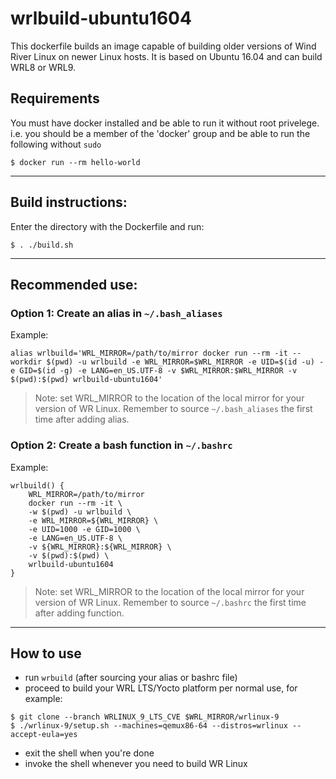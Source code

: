 # wrlbuild-ubuntu1604

This dockerfile builds an image capable of building older versions of Wind River Linux on newer Linux hosts. It is based on Ubuntu 16.04 and can build WRL8 or WRL9.

## Requirements
You must have docker installed and be able to run it without root privelege. i.e. you should be a member of the 'docker' group and be able to run the following without `sudo`
```
$ docker run --rm hello-world
```
---

## Build instructions:

Enter the directory with the Dockerfile and run:
```
$ . ./build.sh
```
---

## Recommended use:

### Option 1: Create an alias in `~/.bash_aliases`

Example:
```
alias wrlbuild='WRL_MIRROR=/path/to/mirror docker run --rm -it --workdir $(pwd) -u wrlbuild -e WRL_MIRROR=$WRL_MIRROR -e UID=$(id -u) -e GID=$(id -g) -e LANG=en_US.UTF-8 -v $WRL_MIRROR:$WRL_MIRROR -v $(pwd):$(pwd) wrlbuild-ubuntu1604'
```
> Note: set WRL_MIRROR to the location of the local mirror for your version of WR Linux. Remember to source `~/.bash_aliases` the first time after adding alias.

### Option 2: Create a bash function in `~/.bashrc`

Example:
```
wrlbuild() {
    WRL_MIRROR=/path/to/mirror   
    docker run --rm -it \
    -w $(pwd) -u wrlbuild \
    -e WRL_MIRROR=${WRL_MIRROR} \
    -e UID=1000 -e GID=1000 \
    -e LANG=en_US.UTF-8 \
    -v ${WRL_MIRROR}:${WRL_MIRROR} \
    -v $(pwd):$(pwd) \
    wrlbuild-ubuntu1604
}
```
> Note: set WRL_MIRROR to the location of the local mirror for your version of WR Linux. Remember to source `~/.bashrc` the first time after adding function.

---

## How to use
- run `wrbuild` (after sourcing your alias or bashrc file)
- proceed to build your WRL LTS/Yocto platform per normal use, for example:
```
$ git clone --branch WRLINUX_9_LTS_CVE $WRL_MIRROR/wrlinux-9
$ ./wrlinux-9/setup.sh --machines=qemux86-64 --distros=wrlinux --accept-eula=yes
```
- exit the shell when you're done
- invoke the shell whenever you need to build WR Linux


